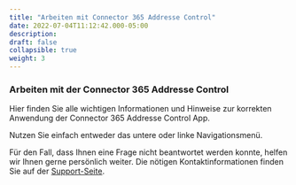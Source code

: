 ```yaml
---
title: "Arbeiten mit Connector 365 Addresse Control"
date: 2022-07-04T11:12:42.000-05:00
description: 
draft: false
collapsible: true
weight: 3
---
```

### Arbeiten mit der Connector 365 Addresse Control

Hier finden Sie alle wichtigen Informationen und Hinweise zur korrekten Anwendung der Connector 365 Addresse Control App.

Nutzen Sie einfach entweder das untere oder linke Navigationsmenü.

Für den Fall, dass Ihnen eine Frage nicht beantwortet werden konnte, helfen wir Ihnen gerne persönlich weiter. Die nötigen Kontaktinformationen finden Sie auf der [Support-Seite](de-de/apps/cti-for-starface/help-support/).